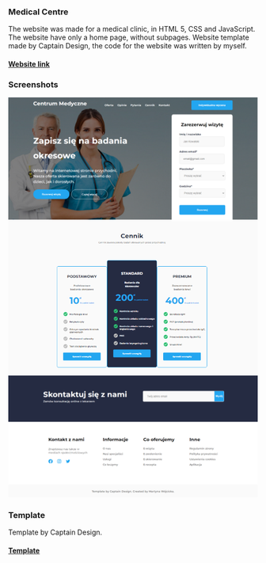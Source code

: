 ### Medical Centre
The website was made for a medical clinic, in HTML 5, CSS and JavaScript.  The website have only a home page, without subpages. Website template made by Captain Design, the code for the website was written by myself.

#### [Website link](http://wojcicka-martyna-centrum-medyczne.netlify.app/ "Website link")
### Screenshots
![First section](https://raw.githubusercontent.com/mwojcickaa/medical-centre/main/src/img/section_first.PNG "First section")
![Second section](https://raw.githubusercontent.com/mwojcickaa/medical-centre/main/src/img/section_fifth.PNG "Second section")
![Footer](https://raw.githubusercontent.com/mwojcickaa/medical-centre/main/src/img/section_sixth.PNG "Footer")
### Template
Template by Captain Design. 
#### [Template ](http://www.figma.com/community/file/946069156532464479 "Template link")
